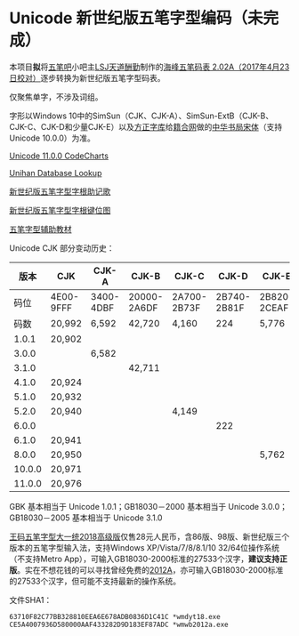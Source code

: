 # Unicode 新世纪版五笔字型编码（未完成）

本项目**拟**将[五笔吧](http://tieba.baidu.com/f?kw=五笔&ie=utf-8)小吧主[LSJ天道酬勤](http://tieba.baidu.com/home/main?un=LSJ天道酬勤&ie=utf-8)制作的[海峰五笔码表 2.02A（2017年4月23日校对）](https://pan.baidu.com/s/1hq5kedm)逐步转换为新世纪版五笔字型码表。

仅聚焦单字，不涉及词组。

字形以Windows 10中的SimSun（CJK、CJK-A）、SimSun-ExtB（CJK-B、CJK-C、CJK-D和少量CJK-E）以及[方正字库](http://www.foundertype.com/)给[籍合网](http://www.ancientbooks.cn/)做的[中华书局宋体](http://www.ancientbooks.cn/helpcore?font)（支持Unicode 10.0.0）为准。

[Unicode 11.0.0 CodeCharts](https://www.unicode.org/Public/11.0.0/charts/CodeCharts.pdf)

[Unihan Database Lookup](https://www.unicode.org/charts/unihan.html)

[新世纪版五笔字型字根助记歌](http://www.wangma.com.cn/view.asp?id=200&f_id=22)

[新世纪版五笔字型字根键位图](http://www.wangma.com.cn/view.asp?id=201&f_id=22)

[五笔字型辅助教材](http://www.wangma.com.cn/wb2012/help/wmwb.chm)

Unicode CJK 部分变动历史：

|版本|CJK|CJK-A|CJK-B|CJK-C|CJK-D|CJK-E|CJK-F|
|-------|-------|-------|-------|-------|-------|-------|-------|
|码位|4E00-9FFF|3400-4DBF|20000-2A6DF|2A700-2B73F|2B740-2B81F|2B820-2CEAF|2CEB0-2EBEF|
|码数|20,992|6,592|42,720|4,160|224|5,776|7,488|
|1.0.1|20,902|||||||
|3.0.0||6,582||||||
|3.1.0|||42,711|||||
|4.1.0|20,924|||||||
|5.1.0|20,932|||||||
|5.2.0|20,940|||4,149||||
|6.0.0|||||222|||
|6.1.0|20,941|||||||
|8.0.0|20,950|||||5,762||
|10.0.0|20,971||||||7,473|
|11.0.0|20,976|||||||

GBK 基本相当于 Unicode 1.0.1；GB18030－2000 基本相当于 Unicode 3.0.0；GB18030－2005 基本相当于 Unicode 3.1.0

[王码五笔字型大一统2018高级版](http://www.wangma.net.cn/prodetail.aspx?sm=2&p=7)仅售28元人民币，含86版、98版、新世纪版三个版本的五笔字型输入法，支持Windows XP/Vista/7/8/8.1/10 32/64位操作系统（不支持Metro App），可输入GB18030-2000标准的27533个汉字，**建议支持正版**。实在不想花钱的可以寻找曾经免费的[2012A](http://www.wangma.com.cn/view.asp?id=263&f_id=21)，亦可输入GB18030-2000标准的27533个汉字，但可能不支持最新的操作系统。

文件SHA1：
```
63710F82C77BB328810EEA6E678ADB0836D1C41C *wmdyt18.exe
CE5A4007936D580000AAF433282D9D183EF87ADC *wmwb2012a.exe
```
